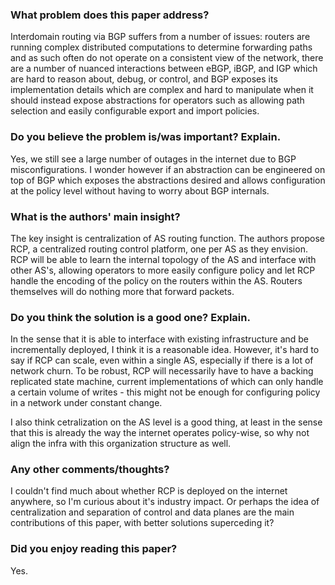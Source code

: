### What problem does this paper address?

Interdomain routing via BGP suffers from a number of issues: routers are running complex distributed computations to determine forwarding paths and as such often do not operate on a consistent view of the network, there are a number of nuanced interactions between eBGP, iBGP, and IGP which are hard to reason about, debug, or control, and BGP exposes its implementation details which are complex and hard to manipulate when it should instead expose abstractions for operators such as allowing path selection and easily configurable export and import policies.

### Do you believe the problem is/was important? Explain.

Yes, we still see a large number of outages in the internet due to BGP misconfigurations. I wonder however if an abstraction can be engineered on top of BGP which exposes the abstractions desired and allows configuration at the policy level without having to worry about BGP internals.

### What is the authors' main insight?

The key insight is centralization of AS routing function. The authors propose RCP, a centralized routing control platform, one per AS as they envision. RCP will be able to learn the internal topology of the AS and interface with other AS's, allowing operators to more easily configure policy and let RCP handle the encoding of the policy on the routers within the AS. Routers themselves will do nothing more that forward packets. 

### Do you think the solution is a good one? Explain.

In the sense that it is able to interface with existing infrastructure and be incrementally deployed, I think it is a reasonable idea. However, it's hard to say if RCP can scale, even within a single AS, especially if there is a lot of network churn. To be robust, RCP will necessarily have to have a backing replicated state machine, current implementations of which can only handle a certain volume of writes - this might not be enough for configuring policy in a network under constant change.

I also think cetralization on the AS level is a good thing, at least in the sense that this is already the way the internet operates policy-wise, so why not align the infra with this organization structure as well.

### Any other comments/thoughts?

I couldn't find much about whether RCP is deployed on the internet anywhere, so I'm curious about it's industry impact. Or perhaps the idea of centralization and separation of control and data planes are the main contributions of this paper, with better solutions superceding it?

### Did you enjoy reading this paper?

Yes.